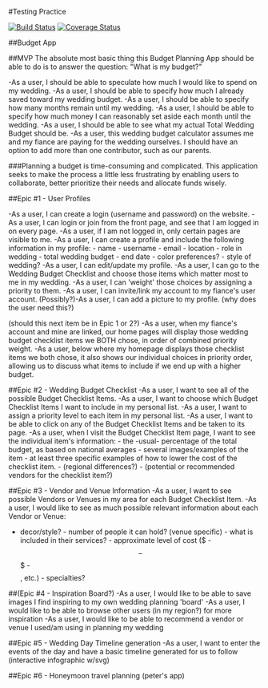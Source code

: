 #Testing Practice

[![Build Status](https://travis-ci.org/maigen/testing_practice.svg?branch=master)](https://travis-ci.org/maigen/testing_practice)
[![Coverage Status](https://coveralls.io/repos/maigen/testing_practice/badge.png)](https://coveralls.io/r/maigen/testing_practice)

##Budget App

##MVP
The absolute most basic thing this Budget Planning App should be able to do is to answer the question: "What is my budget?"

-As a user, I should be able to speculate how much I would like to spend on my wedding.
-As a user, I should be able to specify how much I already saved toward my wedding budget.
-As a user, I should be able to specify how many months remain until my wedding.
-As a user, I should be able to specify how much money I can reasonably set aside each month until the wedding.
-As a user, I should be able to see what my actual Total Wedding Budget should be.
-As a user, this wedding budget calculator assumes me and my fiance are paying for the wedding ourselves. I should have an option to add more than one contributor, such as our parents.

###Planning a budget is time-consuming and complicated. This application seeks to make the process a little less frustrating by enabling users to collaborate, better prioritize their needs and allocate funds wisely.

##Epic #1 - User Profiles

-As a user, I can create a login (username and password) on the website.
-As a user, I can login or join from the front page, and see that I am logged in on every page.
-As a user, if I am not logged in, only certain pages are visible to me.
-As a user, I can create a profile and include the following information in my profile:
		- name
		- username
		- email
		- location
		- role in wedding
		- total wedding budget
		- end date
		- color preferences?
		- style of wedding?
-As a user, I can edit/update my profile.
-As a user, I can go to the Wedding Budget Checklist and choose those items which matter most to me in my wedding.
-As a user, I can 'weight' those choices by assigning a priority to them.
-As a user, I can invite/link my account to my fiance's user account.
(Possibly?)-As a user, I can add a picture to my profile. (why does the user need this?)

(should this next item be in Epic 1 or 2?)
-As a user, when my fiance's account and mine are linked, our home pages will display those wedding budget checklist items we BOTH chose, in order of combined priority weight.
-As a user, below where my homepage displays those checklist items we both chose, it also shows our individual choices in priority order, allowing us to discuss what items to include if we end up with a higher budget.

##Epic #2 - Wedding Budget Checklist
-As a user, I want to see all of the possible Budget Checklist Items.
-As a user, I want to choose which Budget Checklist Items I want to include in my personal list.
-As a user, I want to assign a priority level to each item in my personal list.
-As a user, I want to be able to click on any of the Budget Checklist Items and be taken to its page.
-As a user, when I visit the Budget Checklist Item page, I want to see the individual item's information:
		- the -usual- percentage of the total budget, as based on national averages
		- several images/examples of the item
		- at least three specific examples of how to lower the cost of the checklist item.
		- (regional differences?)
		- (potential or recommended vendors for the checklist item?)

##Epic #3 - Vendor and Venue Information
-As a user, I want to see possible Vendors or Venues in my area for each Budget Checklist Item.
-As a user, I would like to see as much possible relevant information about each Vendor or Venue:
- decor/style?
		- number of people it can hold? (venue specific)
		- what is included in their services?
		- approximate level of cost ($ - $$ - $$$ - $$$$, etc.)
		- specialties?

##(Epic #4 - Inspiration Board?)
-As a user, I would like to be able to save images I find inspiring to my own wedding planning 'board'
-As a user, I would like to be able to browse other users (in my region?) for more inspiration
-As a user, I would like to be able to recommend a vendor or venue I used/am using in planning my wedding

##Epic #5 - Wedding Day Timeline generation
-As a user, I want to enter the events of the day and have a basic timeline generated for us to follow
(interactive infographic w/svg)

##Epic #6 - Honeymoon travel planning 
(peter's app)
